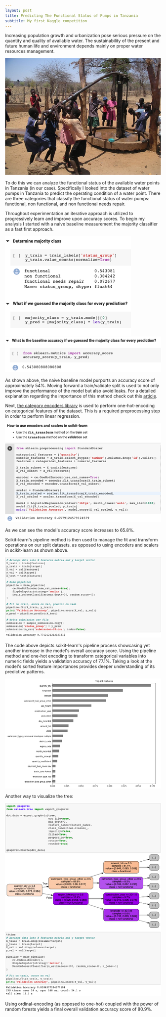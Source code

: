 ```yaml
---
layout: post
title: Predicting The Functional Status of Pumps in Tanzania
subtitle: My first Kaggle competition
---
```


Increasing population growth and urbanization pose serious pressure on the quantity and quality of available water. The sustainability of the present and future human life and environment depends mainly on proper water resources management.

![](/img/tanzania_water_pump.jpeg)

To do this we can analyze the functional status of the available water points in Tanzania (in our case). Specifically I looked  into the dataset of water pumps in Tanzania to predict the operating condition of a water point. There are three categories that classify the functional status of water pumps: functional, non functional, and non functional needs repair.

Throughout experimentation an iterative approach is utilized to progressively learn and improve upon accuracy scores. To begin my analysis I started with a naive baseline measurement the majority classifier as a fast first approach.

![](/img/majority_class.png)
![](/img/mc_accuracy.png)

As shown above, the naive baseline model purports an accuracy score of approximately 54%. Moving forward a train/validate split is used to not only improve the performance of the model but also avoid leaks. For a detailed explanation regarding the importance of this method check out this [article](https://www.fast.ai/2017/11/13/validation-sets/).

Next, [the category encoders library](https://contrib.scikit-learn.org/categorical-encoding/) is used to perform one-hot-encoding on categorical features of the dataset. This is a required preprocessing step in order to perform linear regression. 

![](/img/logistic_regression.png)

As we can see the model's accuracy score increases to 65.8%.

Scikit-learn's pipeline method is then used to manage the fit and transform operations on our split datasets. as opposed to using encoders and scalers in scikit-learn as shown above. 

![](/img/pipeline.png)

The code above depicts scikit-learn's pipeline process showcasing yet another increase in the model's overall accuracy score. Using the pipeline method and one-hot encoding to transform categorical variables into numeric fields yields a validation accuracy of 77.1%. Taking a look at the model's sorted feature importances provides deeper understanding of its predictive patterns.

![](/img/feature_importances.png)

Another way to visualize the tree:

![](/img/visualize_tree.png)
![](/img/random_forest.png)

Using ordinal-encoding (as opposed to one-hot) coupled with the power of random forests yields a final overall validation accuracy score of 80.9%.

